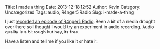 Title: I made a thing
Date: 2013-12-18 12:52
Author: Kevin
Category: Uncategorized
Tags: audio, R4nger5 Radio
Slug: i-made-a-thing

I just [recorded an episode of R4nger5
Radio](http://r4nger5.com/2013/12/18/r4nger5-radio-for-2013-12-18/).
Been a bit of a media drought over there so I thought I would try an
experiment in audio recording. Audio quality is a bit rough but hey, its
free.

Have a listen and tell me if you like it or hate it.

